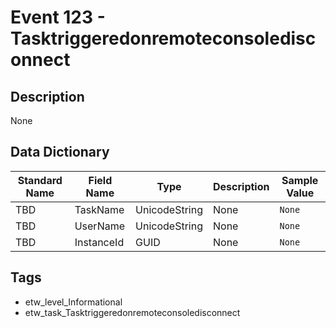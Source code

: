 # Event 123 - Tasktriggeredonremoteconsoledisconnect

## Description
None

## Data Dictionary
|Standard Name|Field Name|Type|Description|Sample Value|
|---|---|---|---|---|
|TBD|TaskName|UnicodeString|None|`None`|
|TBD|UserName|UnicodeString|None|`None`|
|TBD|InstanceId|GUID|None|`None`|

## Tags
* etw_level_Informational
* etw_task_Tasktriggeredonremoteconsoledisconnect